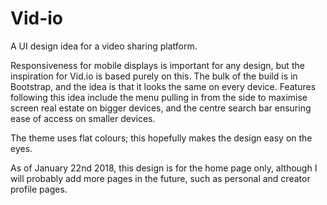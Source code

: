 # Vid-io
A UI design idea for a video sharing platform.

Responsiveness for mobile displays is important for any design, but the inspiration for Vid.io is based purely on this.
The bulk of the build is in Bootstrap, and the idea is that it looks the same on every device. Features following this idea include the menu pulling in from the side to maximise screen real estate on bigger devices, and the centre search bar ensuring ease of access on smaller devices.

The theme uses flat colours; this hopefully makes the design easy on the eyes.

As of January 22nd 2018, this design is for the home page only, although I will probably add more pages in the future, such as personal and creator profile pages.
